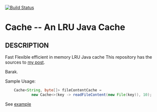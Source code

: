 [![Build Status](https://travis-ci.org/barakb/Cache.svg?branch=master)](https://travis-ci.org/barakb/Cache) 

Cache -- An LRU Java Cache
==========================

## DESCRIPTION

Fast Flexible efficient in memory LRU Java cache
This repository has the sources to [my post](http://bar-orion.blogspot.com/2012/02/fast-flexible-efficient-in-memory-java.html).

Barak.

Sample Usage:

```java
    Cache<String, byte[]> fileContentCache =
            new Cache<>(key -> readFileContent(new File(key)), 10);
```                    

See [example](https://github.com/barakb/Cache/blob/master/src/test/java/org/async/utils/cache/FileContentCache.java)
